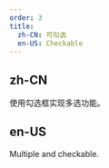 ```yaml
---
order: 3
title:
  zh-CN: 可勾选
  en-US: Checkable
---
```


## zh-CN

使用勾选框实现多选功能。

## en-US

Multiple and checkable.

